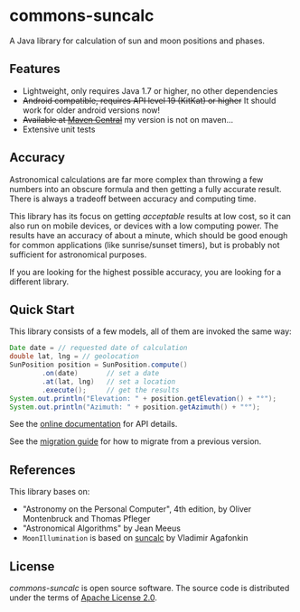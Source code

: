 # commons-suncalc

A Java library for calculation of sun and moon positions and phases.

## Features

* Lightweight, only requires Java 1.7 or higher, no other dependencies
* <strike>Android compatible, requires API level 19 (KitKat) or higher</strike>  It should work for older android versions now! 
* <strike>Available at [Maven Central](http://search.maven.org/#search|ga|1|a%3A%22commons-suncalc%22)</strike> my version is not on maven... 
* Extensive unit tests

## Accuracy

Astronomical calculations are far more complex than throwing a few numbers into an obscure formula and then getting a fully accurate result. There is always a tradeoff between accuracy and computing time.

This library has its focus on getting _acceptable_ results at low cost, so it can also run on mobile devices, or devices with a low computing power. The results have an accuracy of about a minute, which should be good enough for common applications (like sunrise/sunset timers), but is probably not sufficient for astronomical purposes.

If you are looking for the highest possible accuracy, you are looking for a different library.

## Quick Start

This library consists of a few models, all of them are invoked the same way:

```java
Date date = // requested date of calculation
double lat, lng = // geolocation
SunPosition position = SunPosition.compute()
        .on(date)       // set a date
        .at(lat, lng)   // set a location
        .execute();     // get the results
System.out.println("Elevation: " + position.getElevation() + "°");
System.out.println("Azimuth: " + position.getAzimuth() + "°");
```

See the [online documentation](https://shredzone.org/maven/commons-suncalc/) for API details.

See the [migration guide](https://shredzone.org/maven/commons-suncalc/migration.html) for how to migrate from a previous version.

## References

This library bases on:

* "Astronomy on the Personal Computer", 4th edition, by Oliver Montenbruck and Thomas Pfleger
* "Astronomical Algorithms" by Jean Meeus
* `MoonIllumination` is based on [suncalc](https://github.com/mourner/suncalc) by Vladimir Agafonkin

## License

_commons-suncalc_ is open source software. The source code is distributed under the terms of [Apache License 2.0](http://www.apache.org/licenses/LICENSE-2.0).
